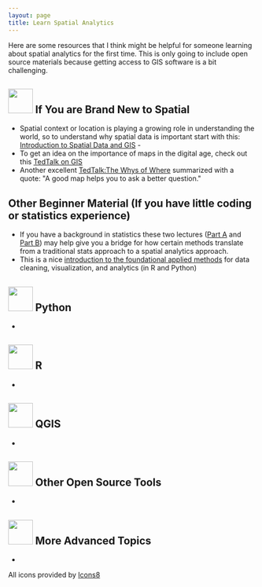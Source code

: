 ```yaml
---
layout: page
title: Learn Spatial Analytics
---
```


Here are some resources that I think might be helpful for someone learning about spatial analytics for the first time. This is only going to include open source materials because getting access to GIS software is a bit challenging.

## <img src="https://img.icons8.com/ios/50/worldwide-location--v1.png" height="50px"> If You are Brand New to Spatial 
- Spatial context or location is playing a growing role in understanding the world, so to understand why spatial data is important start with this: [Introduction to Spatial Data and GIS](https://youtu.be/eTLCpEq29gc?feature=shared) - 
- To get an idea on the importance of maps in the digital age, check out this [TedTalk on GIS](https://www.youtube.com/watch?v=9V_Mz7NDy3o)
- Another excellent [TedTalk:The Whys of Where](https://youtu.be/cBEPZ1Yoirg?feature=shared) summarized with a quote: "A good map helps you to ask a better question."

## Other Beginner Material (If you have little coding or statistics experience)
- If you have a background in statistics these two lectures ([Part A](https://youtu.be/JwHxJsesG2Y?feature=shared) and [Part B](https://youtu.be/6LDvT9qK8TY?feature=shared)) may help give you a bridge for how certain methods translate from a traditional stats approach to a spatial analytics approach.
- This is a nice [introduction to the foundational applied methods](https://www.wvview.org/mos.html) for data cleaning, visualization, and analytics (in R and Python) 

## <img src="https://img.icons8.com/ios/50/python--v1.png" height="50px"> Python
- 

## <img src="https://img.icons8.com/windows/32/r-project.png" height="50px"> R
- 

## <img src="https://img.icons8.com/ios/50/qgis.png" height="50px"> QGIS
- 

## <img src="https://img.icons8.com/ios/50/place-marker--v1.png" height="50px"> Other Open Source Tools
- 

## <img src="https://img.icons8.com/ios/50/world-map.png" height="50px"> More Advanced Topics
- 




All icons provided by <a href="https://icons8.com">Icons8</a>